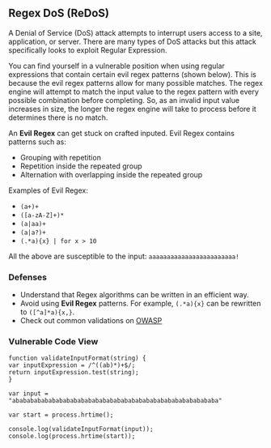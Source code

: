 ## Regex DoS (ReDoS)

A Denial of Service (DoS) attack attempts to interrupt users access to a site, application, or server. There are many types of DoS attacks but this attack specifically looks to exploit Regular Expression.

You can find yourself in a vulnerable position when using regular expressions that contain certain evil regex patterns (shown below). This is because the evil regex patterns allow for many possible matches. The regex engine will attempt to match the input value to the regex pattern with every possible combination before completing. So, as an invalid input value increases in size, the longer the regex engine will take to process before it determines there is no match.  

An **Evil Regex** can get stuck on crafted inputed. Evil Regex contains patterns such as:
- Grouping with repetition
- Repetition inside the repeated group
- Alternation with overlapping inside the repeated group

Examples of Evil Regex:
- `(a+)+`
- `([a-zA-Z]+)*`
- `(a|aa)+`
- `(a|a?)+`
- `(.*a){x} | for x > 10`

All the above are susceptible to the input: `aaaaaaaaaaaaaaaaaaaaaaaa!`

### Defenses

- Understand that Regex algorithms can be written in an efficient way.
- Avoid using **Evil Regex** patterns. For example, `(.*a){x}` can be rewritten to `([^a]*a){x,}`.
- Check out common validations on [OWASP](https://www.owasp.org/index.php/OWASP_Validation_Regex_Repository)

### Vulnerable Code View

```
function validateInputFormat(string) {
var inputExpression = /^((ab)*)+$/;
return inputExpression.test(string);
}

var input = "ababababababababababababababababababababababababababababa"

var start = process.hrtime();

console.log(validateInputFormat(input));
console.log(process.hrtime(start));
```
